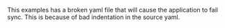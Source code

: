 This examples has a broken yaml file that will cause the application to fail sync. This is because of bad indentation in the source yaml. 
